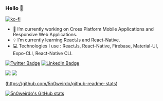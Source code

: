 ### Hello 👋

[![ko-fi](https://ko-fi.com/img/githubbutton_sm.svg)](https://ko-fi.com/Y8Y87FJUT)


- 🔭 I’m currently working on Cross Platform Mobile Applications and Responsive Web Applications. 
- 💡 I’m currently learning ReactJs and React-Native. 
- 💻 Technologies I use : ReactJs, React-Native, Firebase, Material-UI, Expo-CLI, React-Native CLI. 



[![Twitter Badge](https://img.shields.io/badge/Twitter-Profile-informational?style=flat&logo=twitter&logoColor=white&color=1CA2F1)](https://twitter.com/5n0weirdo_dev)
[![LinkedIn Badge](https://img.shields.io/badge/LinkedIn-Profile-informational?style=flat&logo=linkedin&logoColor=white&color=0D76A8)](https://www.linkedin.com/in/lm-snoweirdo-b314ba228) 


[](https://img.shields.io/badge/Code-Bootstrap-informational?style=flat&logo=angular&logoColor=white&color=4AB197)
![](https://img.shields.io/badge/Code-Javascript-informational?style=flat&logo=ionic&logoColor=white&color=4AB197)
![](https://img.shields.io/badge/Code-React-informational?style=flat&logo=react&logoColor=white&color=4AB197)


(https://github.com/5n0weirdo/github-readme-stats)

[![5n0weirdo's GitHub stats](https://github-readme-stats.vercel.app/api?username=5n0weirdo)](https://github.com/5n0weirdo/github-readme-stats) 
